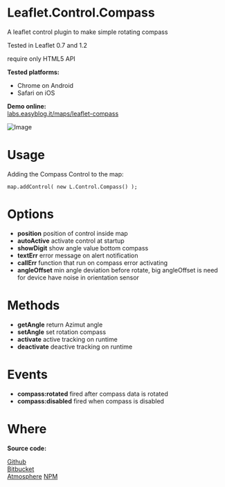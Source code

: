 Leaflet.Control.Compass
============

A leaflet control plugin to make simple rotating compass

Tested in Leaflet 0.7 and 1.2

require only HTML5 API

**Tested platforms:**
* Chrome on Android
* Safari on iOS

**Demo online:**  
[labs.easyblog.it/maps/leaflet-compass](http://labs.easyblog.it/maps/leaflet-compass/)

![Image](https://raw.githubusercontent.com/stefanocudini/leaflet-compass/master/images/leaflet-compass.png)

# Usage

Adding the Compass Control to the map:

```
map.addControl( new L.Control.Compass() );

```

# Options

* **position** position of control inside map
* **autoActive** activate control at startup
* **showDigit** show angle value bottom compass
* **textErr** error message on alert notification
* **callErr** function that run on compass error activating
* **angleOffset** min angle deviation before rotate, big angleOffset is need for device have noise in orientation sensor

# Methods

* **getAngle** return Azimut angle
* **setAngle** set rotation compass
* **activate** active tracking on runtime
* **deactivate** deactive tracking on runtime

# Events

* **compass:rotated** fired after compass data is rotated
* **compass:disabled** fired when compass is disabled


# Where

**Source code:**

[Github](https://github.com/stefanocudini/leaflet-compass)  
[Bitbucket](https://bitbucket.org/stefanocudini/leaflet-compass)  
[Atmosphere](https://atmospherejs.com/package/leaflet-compass)
[NPM](https://npmjs.org/package/leaflet-compass)
